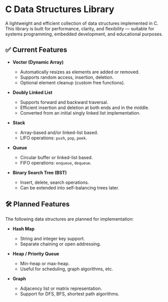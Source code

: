 # C Data Structures Library

A lightweight and efficient collection of data structures implemented in C. This library is built for performance, clarity, and flexibility — suitable for systems programming, embedded development, and educational purposes.

## ✅ Current Features

- **Vector (Dynamic Array)**
  - Automatically resizes as elements are added or removed.
  - Supports random access, insertion, deletion.
  - Optional element cleanup (custom free functions).

- **Doubly Linked List**
  - Supports forward and backward traversal.
  - Efficient insertion and deletion at both ends and in the middle.
  - Converted from an initial singly linked list implementation.
 
- **Stack**
  - Array-based and/or linked-list based.
  - LIFO operations: `push`, `pop`, `peek`.
 
- **Queue**
  - Circular buffer or linked-list based.
  - FIFO operations: `enqueue`, `dequeue`.

- **Binary Search Tree (BST)**
  - Insert, delete, search operations.
  - Can be extended into self-balancing trees later.

## 🛠️ Planned Features

The following data structures are planned for implementation:

- **Hash Map**
  - String and integer key support.
  - Separate chaining or open addressing.

- **Heap / Priority Queue**
  - Min-heap or max-heap.
  - Useful for scheduling, graph algorithms, etc.

- **Graph**
  - Adjacency list or matrix representation.
  - Support for DFS, BFS, shortest path algorithms.
